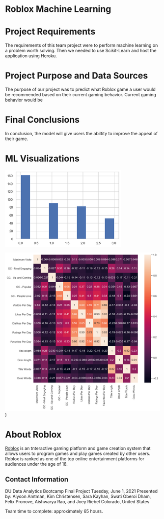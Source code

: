 # Roblox Machine Learning

# Project Requirements 
The requirements of this team project were to perform machine learning on a problem worth solving.  Then we needed to use Scikit-Learn and host the application using Heroku.

# Project Purpose and Data Sources
The purpose of our project was to predict what Roblox game a user would be recommended based on their current gaming behavior.  Current gaming behavior would be 

# Final Conclusions
In conclusion, the model will give users the abiltity to improve the appeal of their game.

# ML Visualizations
![final_awards_distribution](/static/Images/final_awards_distribution.png)

![final_correlation_heatmap](/static/Images/final_correlation_heatmap.png))

# About Roblox
[Roblox](https://www.roblox.com/) is an tnteractive gaming platform and game creation system that allows users to program games and play games created by other users.  Roblox is ranked as one of the top online entertainment platforms for audiences under the age of 18.

## Contact Information

DU Data Analytics Bootcamp
Final Project
Tuesday, June 1, 2021
Presented by: Alyson Amtman, Kim Christensen, Sara Kayhan, Swati Oberoi Dham, Felix Pronove, Aishwarya Rao, and Joey Riebel
Colorado, United States

Team time to complete: approximately 65 hours.
